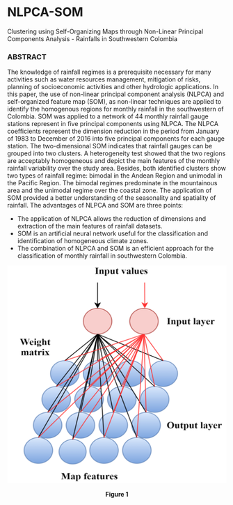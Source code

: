 # NLPCA-SOM
Clustering using Self-Organizing Maps through Non-Linear Principal Components Analysis - Rainfalls in Southwestern Colombia

### ABSTRACT

The knowledge of rainfall regimes is a prerequisite necessary for many activities such as water resources management, mitigation of risks, planning of socioeconomic activities and other hydrologic applications. In this paper, the use of non-linear principal component analysis (NLPCA) and self-organized feature map (SOM), as non-linear techniques are applied to identify the homogenous regions for monthly rainfall in the southwestern of Colombia. SOM was applied to a network of 44 monthly rainfall gauge stations represent in five principal components using NLPCA. The NLPCA coefficients represent the dimension reduction in the period from January of 1983 to December of 2016 into five principal components for each gauge station. The two-dimensional SOM indicates that rainfall gauges can be grouped into two clusters. A heterogeneity test showed that the two regions are acceptably homogeneous and depict the main features of the monthly rainfall variability over the study area. Besides, both identified clusters show two types of rainfall regime: bimodal in the Andean Region and unimodal in the Pacific Region. The bimodal regimes predominate in the mountainous area and the unimodal regime over the coastal zone. The application of SOM provided a better understanding of the seasonality and spatiality of rainfall.
The advantages of NLPCA and SOM are three points:
-	The application of NLPCA allows the reduction of dimensions and extraction of the main features of rainfall datasets.
-	SOM is an artificial neural network useful for the classification and identification of homogeneous climate zones.
-	The combination of NLPCA and SOM is an efficient approach for the classification of monthly rainfall in southwestern Colombia.

<img src="figures/SOM.png" style="width:800px;height:500px;"><caption><center><b> Figure 1</b> </center></caption><br>
